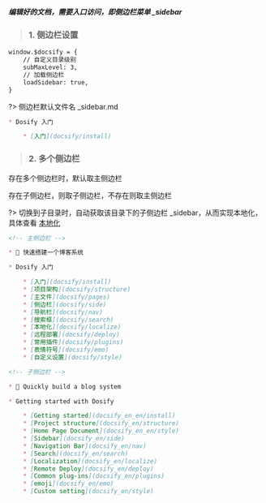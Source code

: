 <!-- 侧边栏 -->

***编辑好的文档，需要入口访问，即侧边栏菜单 _sidebar***

> ### 1. 侧边栏设置

```index.html
window.$docsify = {
    // 自定义目录级别
    subMaxLevel: 3,
    // 加载侧边栏
    loadSidebar: true,
}
```

?> 侧边栏默认文件名 _sidebar.md

```docsifyBlog/_sidebar.md 
* Dosify 入门

    * [入门](docsify/install)
```

> ### 2. 多个侧边栏

存在多个侧边栏时，默认取主侧边栏

存在子侧边栏，则取子侧边栏，不存在则取主侧边栏

?> 切换到子目录时，自动获取该目录下的子侧边栏 _sidebar，从而实现本地化，具体查看 [本地化](/docsify/localize)

```docsifyBlog/_sidebar.md
<!-- 主侧边栏 -->

* 🌻 快速搭建一个博客系统

* Dosify 入门

    * [入门](docsify/install)
    * [项目架构](docsify/structure)
    * [主文件](docsify/pages)
    * [侧边栏](docsify/side)
    * [导航栏](docsify/nav)
    * [搜索框](docsify/search)
    * [本地化](docsify/localize)
    * [远程部署](docsify/deploy)
    * [常用插件](docsify/plugins)
    * [表情符号](docsify/emo)
    * [自定义设置](docsify/style)

```

```docsifyBlog/docsify_en/_sidebar.md
<!-- 子侧边栏 -->

* 🌻 Quickly build a blog system

* Getting started with Dosify

    * [Getting started](docsify_en_en/install)
    * [Project structure](docsify_en/structure)
    * [Home Page Document](docsify_en_en/style)
    * [Sidebar](docsify_en/side)
    * [Navigation Bar](docsify_en/nav)
    * [Search](docsify_en/search)
    * [Localization](docsify_en/localize)
    * [Remote Deploy](docsify_en/deploy)
    * [Common plug-ins](docsify_en/plugins)
    * [emoji](docsify_en/emo)
    * [Custom setting](docsify_en/style)
```